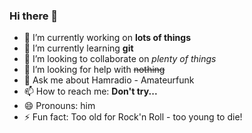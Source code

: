 ### Hi there 👋

- 🔭 I’m currently working on **lots of things**
- 🌱 I’m currently learning **git**
- 👯 I’m looking to collaborate on *plenty of things*
- 🤔 I’m looking for help with ~~nothing~~
- 💬 Ask me about Hamradio - Amateurfunk
- 📫 How to reach me: **Don't try...**
- 😄 Pronouns: him
- ⚡ Fun fact: Too old for Rock'n Roll - too young to die!
